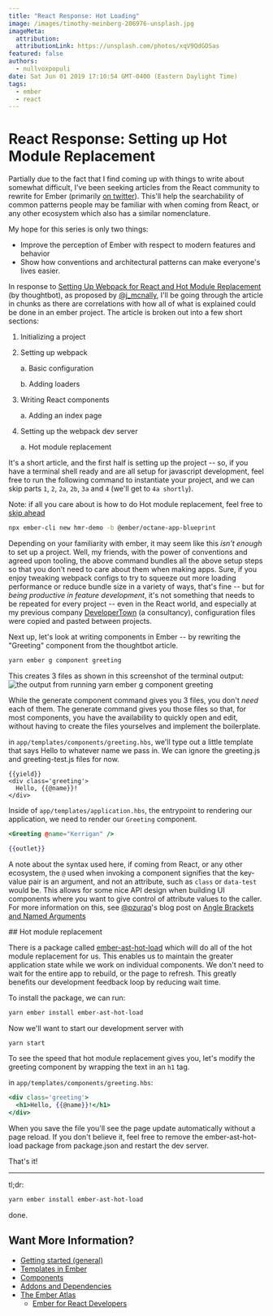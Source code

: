 ```yaml
---
title: "React Response: Hot Loading"
image: /images/timothy-meinberg-206976-unsplash.jpg
imageMeta:
  attribution:
  attributionLink: https://unsplash.com/photos/xqV9QdGOSas
featured: false
authors:
  - nullvoxpopuli
date: Sat Jun 01 2019 17:10:54 GMT-0400 (Eastern Daylight Time)
tags:
  - ember
  - react
---
```


# React Response: Setting up Hot Module Replacement

Partially due to the fact that I find coming up with things to write about somewhat difficult, I've been seeking articles from the React community to rewrite for Ember (primarily [on twitter](https://twitter.com/nullvoxpopuli/status/1134602455088619521)). This'll help the searchability of common patterns people may be familiar with when coming from React, or any other ecosystem which also has a similar nomenclature.

My hope for this series is only two things:
 - Improve the perception of Ember with respect to modern features and behavior
 - Show how conventions and architectural patterns can make everyone's lives easier.


In response to [Setting Up Webpack for React and Hot Module Replacement](https://thoughtbot.com/blog/setting-up-webpack-for-react-and-hot-module-replacement) (by thoughtbot), as proposed by [@j_mcnally](https://twitter.com/j_mcnally/status/1134844414256386048), I'll be going through the article in chunks as there are correlations with how all of what is explained could be done in an ember project.
The article is broken out into a few short sections:

1. Initializing a project

2. Setting up webpack

    a. Basic configuration

    b. Adding loaders

 3. Writing React components

    a. Adding an index page

 4. Setting up the webpack dev server

    a. Hot module replacement

It's a short article, and the first half is setting up the project -- so, if you have a terminal shell ready and are all setup for javascript development, feel free to run the following command to instantiate your project, and we can skip parts `1`, `2`, `2a`, `2b`, `3a` and `4` (we'll get to `4a shortly`).

Note: if all you care about is how to do Hot module replacement, feel free to [skip ahead](#hmr)

```bash
npx ember-cli new hmr-demo -b @ember/octane-app-blueprint
```

Depending on your familiarity with ember, it may seem like this _isn't enough_ to set up a project. Well, my friends, with the power of conventions and agreed upon tooling, the above command bundles all the above setup steps so that you don't need to care about them when making apps.  Sure, if you enjoy tweaking webpack configs to try to squeeze out more loading performance or reduce bundle size in a variety of ways, that's fine -- but for _being productive in feature development_, it's not something that needs to be repeated for every project -- even in the React world, and especially at my previous company [DeveloperTown](http://developertown.com/) (a consultancy), configuration files were copied and pasted between projects.

Next up, let's look at writing components in Ember -- by rewriting the "Greeting" component from the thoughtbot article.

```bash
yarn ember g component greeting
```
This creates 3 files as shown in this screenshot of the terminal output:
![the output from running yarn ember g component greeting](/images/post-2019-06-generate-greeting-component.png)

While the generate component command gives you 3 files, you don't _need_ each of them. The generate command gives you those files so that, for most components, you have the availability to quickly open and edit, without having to create the files yourselves and implement the boilerplate.


in `app/templates/components/greeting.hbs`, we'll type out a little template that says Hello to whatever name we pass in. We can ignore the greeting.js and greeting-test.js files for now.

```handlebars{data-filename="app/templates/components/greeting.hbs" data-diff="-1,+2,+3,+4"}
{{yield}}
<div class='greeting'>
  Hello, {{@name}}!
</div>
```


Inside of `app/templates/application.hbs`, the entrypoint to rendering our application, we need to render our `Greeting` component.

```handlebars
<Greeting @name="Kerrigan" />

{{outlet}}
```

A note about the syntax used here, if coming from React, or any other ecosystem, the `@` used when invoking a component signifies that the key-value pair is an argument, and not an attribute, such as `class` or `data-test` would be. This allows for some nice API design when building UI components where you want to give control of attribute values to the caller. For more information on this, see [@pzuraq](https://twitter.com/pzuraq)'s blog post on [Angle Brackets and Named Arguments](https://www.pzuraq.com/coming-soon-in-ember-octane-part-2-angle-brackets-and-named-arguments/)


<span id='hmr' />
## Hot module replacement

There is a package called [ember-ast-hot-load](https://github.com/lifeart/ember-ast-hot-load) which will do all of the hot module replacement for us. This enables us to maintain the greater application state while we work on individual components. We don't need to wait for the entire app to rebuild, or the page to refresh. This greatly benefits our development feedback loop by reducing wait time.

To install the package, we can run:

```bash
yarn ember install ember-ast-hot-load
```

Now we'll want to start our development server with

```bash
yarn start
```


To see the speed that hot module replacement gives you, let's modify the greeting component by wrapping the text in an `h1` tag.


in `app/templates/components/greeting.hbs`:
```handlebars
<div class='greeting'>
  <h1>Hello, {{@name}}!</h1>
</div>
```

When you save the file you'll see the page update automatically without a page reload. If you don't believe it, feel free to remove the ember-ast-hot-load package from package.json and restart the dev server.


That's it!

<hr />

tl;dr:

```bash
yarn ember install ember-ast-hot-load
```

done.

## Want More Information?

- [Getting started (general)](https://guides.emberjs.com/release/getting-started/quick-start/)
- [Templates in Ember](https://guides.emberjs.com/release/templates/handlebars-basics/)
- [Components](https://guides.emberjs.com/release/components/defining-a-component/)
- [Addons and Dependencies](https://guides.emberjs.com/release/addons-and-dependencies/managing-dependencies/)
- [The Ember Atlas](http://emberatlas.com)
  - [Ember for React Developers](https://www.notion.so/Ember-For-React-Developers-556a5d343cfb4f8dab1f4d631c05c95b)
